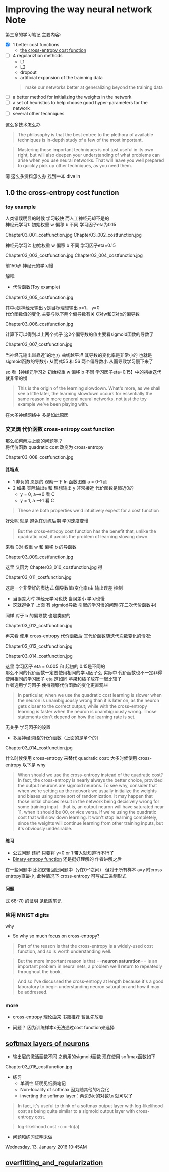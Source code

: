 # Improving the way neural network Note

第三章的学习笔记 主要内容:

- [x] 1 better cost functions
	- [the cross-entropy cost function](http://neuralnetworksanddeeplearning.com/chap3.html#the_cross-entropy_cost_function)
- [ ] 4 regulariztion methods 
	- L1
	- L2
	- dropout
	- artificial expansion of the trainning data
	> make our networks better at generalizing beyond the training data
- [ ] a better method for initializing the weights in the network
- [ ] a set of heuristics to help choose good hyper-parameters for the network
- [ ]  several other techniques

这么多技术怎么办

> The philosophy is that the best entree to the plethora of available techniques is in-depth study of a few of the most important. 

> Mastering those important techniques is not just useful in its own right, but will also deepen your understanding of what problems can arise when you use neural networks. That will leave you well prepared to quickly pick up other techniques, as you need them.

嗯 这么多资料怎么办 找到一本 dive in 

## 1.0 the cross-entropy cost function

### toy example

人类错误明显的时候 学习较快 而人工神经元却不是的  
神经元学习1: 初始权重 w 偏移 b 不同 学习因子eta为0.15

Chapter03_001_costfunction.jpg
Chapter03_002_costfunction.jpg

神经元学习2: 初始权重 w 偏移 b 不同 学习因子eta=0.15

Chapter03_003_costfunction.jpg
Chapter03_004_costfunction.jpg

前150步 神经元的学习慢

解释: 

- 代价函数(Toy example)

Chapter03_005_costfunction.jpg

其中a是神经元输出 y是目标理想输出 x=1， y=0  
代价函数值的变化 主要与以下两个偏导数有关 C对w和C对b的偏导数

Chapter03_006_costfunction.jpg

计算下可以得到以上两个式子  这2个偏导数的值主要看sigmoid函数的导数了

Chapter03_007_costfunction.jpg

当神经元输出越靠近1的地方 曲线越平坦 其导数的变化率是非常小的 也就是 sigmoid函数的导数小 从而式55 和 56 两个偏导数小 从而导致学习慢下来了

so 看【神经元学习2: 初始权重 w 偏移 b 不同 学习因子eta=0.15】中的初始迭代就非常的慢

> This is the origin of the learning slowdown. What's more, as we shall see a little later, the learning slowdown occurs for essentially the same reason in more general neural networks, not just the toy example we've been playing with.

在大多神经网络中 多是如此原因

### 交叉熵 代价函数 cross-entropy cost function

那么如何解决上面的问题呢？  
将代价函数 quadratic cost 改变为 cross-entropy

Chapter03_008_costfunction.jpg

#### 其特点

- 1 非负的 恩是的 观察一下 ln 函数图像 a = 0-1 而
- 2 如果 实际输出a 和 理想输出 y 非常接近 代价函数是趋近0的
	- y = 0, a-->0 看 C
	- y = 1, a -->1 看 C 

> These are both properties we'd intuitively expect for a cost function

好处呢 就是 避免在训练后期 学习速度变慢

> But the cross-entropy cost function has the benefit that, unlike the quadratic cost, it avoids the problem of learning slowing down. 

来看 C对 权重 w 和 偏移 b 的导函数

Chapter03_009_costfunction.jpg

这里 又因为 Chapter03_010_costfunction.jpg 得 

Chapter03_011_costfunction.jpg

这是一个非常好的表达式 偏导数值(变化率)由 输出误差 控制 

- 当误差大时 神经元学习也快 当误差小 学习也慢
- 这就避免了 上面 有 sigmiod导数 引起的学习慢的问题(在二次代价函数中)   

同样 对于 b 的偏导数 也是类似的

Chapter03_012_costfunction.jpg

再来看 使用 cross-entropy 代价函数后 其代价函数随迭代次数变化的情况:

Chapter03_013_costfunction.jpg

Chapter03_014_costfunction.jpg

这里 学习因子 eta = 0.005 和 起初的 0.15是不同的  
那么不同的代价函数一定要使用相同的学习因子么 实际中 代价函数也不一定非得使用相同的学习因子 eta 这如同 苹果和橘子放在一起比较了   
作者选用学习因子 使得观察代价函数的变化更直观些

> In particular, when we use the quadratic cost learning is slower when the neuron is unambiguously wrong than it is later on, as the neuron gets closer to the correct output; while with the cross-entropy learning is faster when the neuron is unambiguously wrong. Those statements don't depend on how the learning rate is set.

无关乎 学习因子的设置

- 多层神经网络的代价函数（上面的是单个的）

Chapter03_014_costfunction.jpg

什么时候使用 cross-entropy 来替代 quadratic cost: 大多时候使用 cross-entropy 以下是 why

> When should we use the cross-entropy instead of the quadratic cost? In fact, the cross-entropy is nearly always the better choice, provided the output neurons are sigmoid neurons. To see why, consider that when we're setting up the network we usually initialize the weights and biases using some sort of randomization. It may happen that those initial choices result in the network being decisively wrong for some training input - that is, an output neuron will have saturated near 11, when it should be 00, or vice versa. If we're using the quadratic cost that will slow down learning. It won't stop learning completely, since the weights will continue learning from other training inputs, but it's obviously undesirable.

#### 练习

- 公式问题 还好 只要将 y=0 or 1 带入就知道行不行了
-  [Binary entropy function](https://en.wikipedia.org/wiki/Binary_entropy_function) 还是挺好理解的 作者讲解之后 

在一些问题中 比如逻辑回归问题中（y在0-1之间） 但对于所有样本 a=y 时cross entropy直最小, 此种情况下 cross-entropy 可写成二进制形式

#### 问题

式 68-70 的证明 见纸质笔记

### 应用 MNIST digits

why 

- So why so much focus on cross-entropy?   

> Part of the reason is that the cross-entropy is a widely-used cost function, and so is worth understanding well. 

> But the more important reason is that ==**neuron saturation**== is an important problem in neural nets, a problem we'll return to repeatedly throughout the book. 

> And so I've discussed the cross-entropy at length because it's a good laboratory to begin understanding neuron saturation and how it may be addressed.

### more

- cross-entropy 理论[由来](https://en.wikipedia.org/wiki/Cross_entropy#Motivation)  [书籍推荐](https://books.google.ca/books?id=VWq5GG6ycxMC) 暂且先放着

- 问题？ 因为训练样本x无法通过cost function来选择

## [softmax layers of neurons](http://neuralnetworksanddeeplearning.com/chap3.html#softmax)

- 输出层的激活函数不同 之前用的sigmoid函数 现在使用 softmax函数如下

Chapter03_016_costfunction.jpg

- 练习
	- 单调性 证明见纸质笔记
	- Non-locality of softmax 因为随其他的zj变化
	-  inverting the softmax layer：两边对e的对数`ln`	就可以了

> In fact, it's useful to think of a softmax output layer with log-likelihood cost as being quite similar to a sigmoid output layer with cross-entropy cost.

> log-likelihood cost : c = -ln(a)

- 问题和练习证明未做

Wednesday, 13. January 2016 10:45AM 

## [overfitting_and_regularization](http://neuralnetworksanddeeplearning.com/chap3.html#overfitting_and_regularization) 




 

